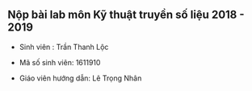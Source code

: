 ## Nộp bài lab môn Kỹ thuật truyền số liệu 2018 - 2019

* Sinh viên : Trần Thanh Lộc

* Mã số sinh viên: 1611910

* Giáo viên hướng dẫn: Lê Trọng Nhân

